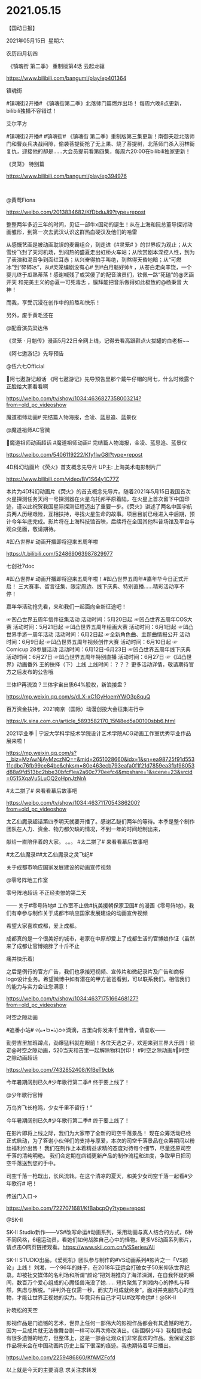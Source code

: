 ﻿#  2021.05.15
【国动日报】

2021年05月15日  星期六


农历四月初四


 《镇魂街 第二季》 重制版第4话 云起龙骧

https://www.bilibili.com/bangumi/play/ep401364


镇魂街                 


#镇魂街2开播#
《镇魂街第二季》北落师门篇燃炸出场！
每周六晚8点更新，bilibili独播不容错过！

艾尔平方


#镇魂街2开播# #镇魂街# 《镇魂街 第二季》重制版第三集更新！南御夫趁北落师门和曹焱兵决战间隙，偷袭菩提街抢了无上果、烧了菩提树，北落师门杀入羽林街复仇，迎接他的却是……大会员提前看第四集，每周六20:00在bilibili独家更新！





《灵笼》 特别篇

https://www.bilibili.com/bangumi/play/ep394976

 

@黄莺Fiona


https://weibo.com/2013834682/KfDbduJi9?type=repost

整整两年多近三年的时间，见证一部牛x国动的诞生！从在上海和阮总董导探讨动画雏形，到第一次去武汉认识这群热血硬汉及他们的哈雷

从感慨艺画是被动画耽误的麦霸组合，到走进《#灵笼# 》的世界叹为观止；从大雪纷飞封了天河机场，到闷热的盛夏走出虹桥火车站；从欣赏剧本深挖人性，到为了表演和混音争到面红耳赤；从兴奋得拍手叫绝，到熬得天昏地暗；从“可燃冰”到“碎碎冰”，从#灵笼编剧没有心# 到#白月魁好帅# ，从苍白走向丰饶，一个婴儿终于瓜熟蒂落！感谢喊残了或哭傻了的配音演员们，钦佩一路“死磕”的@艺画开天 和完美主义的@夏一可死毒舌 ，膜拜能把音乐做得如此极致的@杨秉音 大神！

而我，享受沉浸在创作中的煎熬和快乐！

另外，废手黄毛还在

@配音演员梁达伟

《灵笼 · 月魁传》漫画5月22日全网上线，记得去看高跟鞋点火拔罐的白老板~~




《阿七遨游记》先导预告

@伍六七Official      


阿七遨游记超话 《阿七遨游记》先导预告里那个戴牛仔帽的阿七，什么时候露个正脸给大家看看啊                                                         

https://weibo.com/tv/show/1034:4636827358003214?from=old_pc_videoshow




魔道祖师动画# 完结篇人物海报，金凌、蓝思追、蓝景仪

@魔道祖师AC官微    


魔道祖师动画超话 #魔道祖师动画# 完结篇人物海报，金凌、蓝思追、蓝景仪

https://weibo.com/5406119222/Kfy1lwG8I?type=repost










4D科幻动画片《荧火》首支概念先导片 UP主: 上海美术电影制片厂

https://www.bilibili.com/video/BV1S64y1C77Z

本片为4D科幻动画片《荧火》的首支概念先导片。随着2021年5月15日我国首次火星探测任务天问一号探测器在火星乌托邦平原着陆，在火星上首次留下中国印迹，谨以此祝贺我国星际探测征程迈出了重要一步。《荧火》讲述了两名中国宇航员两人历经艰险，互相扶持，寻找火星生命的故事。项目目前已经进入中后期，预计今年年底完成。影片将在上海科技馆首映，后续将在全国其他科普场馆及平台与观众见面，敬请期待。




#凹凸世界# 动画开播即将迎来五周年啦

https://t.bilibili.com/524869063987829977

七创社7doc


#凹凸世界# 动画开播即将迎来五周年啦！#凹凸世界五周年#嘉年华今日正式开启！
三大赛事、留言征集、限定周边、线下庆典、特别直播......精彩活动享不停！

嘉年华活动抢先看，来和我们一起面向全新征途吧！

☞凹凸世界五周年信件征集活动
活动时间：5月20日起
☞凹凸世界五周年COS大赛
活动时间：5月21日起
☞凹凸世界五周年绘画大赛
活动时间：6月1日起
☞凹凸世界手游一周年活动
活动时间：6月2日起
☞全新角色曲、主题曲情报公开
活动时间：6月9日起
☞凹凸世界五周年视频创作大赛
活动时间：6月10日起
☞Comicup 28参展活动
活动时间：6月12日-6月23日
☞凹凸世界五周年线下庆典
活动时间：6月27日
☞凹凸世界五周年特别直播
活动时间：6月27日
☞《凹凸世界》动画番外 王的抉择（下）上线
上线时间：？？？
更多活动详情，敬请期待官方之后发布的公告哦

三体IP再流浪？三体宇宙出质64%股权，新浪接盘？

https://mp.weixin.qq.com/s/dLX-xC1GyHoemYWO3p8quQ

百万资金扶持，2021南京（国际）动漫创投大会征集进行中

https://k.sina.com.cn/article_5893582170_15f48ed5a00100sbb6.html


2021毕业季 | 宁波大学科学技术学院设计艺术学院ACG动画工作室优秀毕业作品展来啦！

https://mp.weixin.qq.com/s?__biz=MzAwNjAyMzczNQ==&mid=2651028660&idx=1&sn=ea98725f91d55311cdbc76fb99ce84be&chksm=80e463ecb793eafa0f1f21d7859ea3fbf98053d88a9fd513bc2bbe30bfcf1ea2a60c770eefc4&mpshare=1&scene=23&srcid=0515XqaVu5LuOQ2oHpnJzNrA

#太二拼了# 来看看幕后故事吧

https://weibo.com/tv/show/1034:4637117054386200?from=old_pc_videoshow

太乙仙魔录超话第四季明天就要开播了。感谢乙醚们两年的等待。本季是整个制作团队在人力、资金、物力都欠缺的情况，不到一年的时间赶制出来，

献给一直陪伴着的大家。
。。。
#太二拼了# 来看看幕后故事吧

#太乙仙魔录##太乙仙魔录之灵飞纪#




关于成都市响应国家发展建设的动画宣传视频

@零号阵地工作室                            

零号阵地超话 不正经卖惨的第二天

——
关于#零号阵地# 工作室不止做#抗美援朝保家卫国# 的漫画《零号阵地》，我们有幸参与制作关于成都市响应国家发展建设的动画宣传视频

希望大家喜欢成都，爱上成都。

成都真的是一个很美好的城市，老家在中原却爱上了成都生活的官博娘作证（虽然来了成都让官博娘胖了十斤不止

痛并快乐着）


之后是例行的官方广告，我们也承接短视频、宣传片和微纪录片及广告和商标logo设计业务。希望微博中如有潜在的甲方爸爸看到，可以联系我们。相信我们的能力与实力会让您满意！

https://weibo.com/tv/show/1034:4637175166468127?from=old_pc_videoshow

时空之隙动画 


#追番小站#
୧(๑•̀ㅁ•́๑)૭✧滴滴，吉里向你发来千里传音，请查收——

勤劳吉里加班蹲点，劲爆猛料就在眼前！各位天选之子，欢迎来到三界大乐园！锁定@时空之隙动画，520当天和吉里一起解除物料封印！
#时空之隙动画#时空之隙动画超话                                            

https://weibo.com/7432852408/KfBeT9cbk




今年暑期阔别已久#少年歌行第二季# 终于要上线了！

@少年歌行官博                            

万鸟齐飞长枪鸣，少女千里不留行！”

今年暑期阔别已久#少年歌行第二季# 终于要上线了！


在影片即将上线之际，我们为大家带了全新的司空千落景品！
现在众筹活动已经正式启动，为了答谢小伙伴们的支持与厚爱，本次的司空千落景品在众筹期间以粉丝福利价出售！
我们在制作上本着精益求精的态度对待每个细节，尽量还原司空千落的清纯明艳。
我们会定期在店铺更新产品的制作流程和进度，争取早日把司空千落送到您的手中。

司空千落一枪既出，长风流转。在这个清凉的夏天，和美少女司空千落一起看#少年歌行# 吧！

传送门入口→

https://weibo.com/7227071681/KfBabcpOy?type=repost

@SK-II    


SK-II Studio新作——VS#改写命运#动画系列，采用动画与真人结合的方式，6种不同风格，6组运动员，看她们如何战胜自己心中的怪物。更多VS动画系列影片，请点击O网页链接观看。https://www.skii.com.cn/VSSeries/All

SK-II STUDIO出品，《爱死机》团队参与制作的#VS动画系列#影片之一「VS颜论」上线！
刘湘，一个96年的妹子，在2018年亚运会打破女子50米仰泳世界纪录。却被社交媒体的名利场和所谓“颜论”把刘湘推向了海洋深渊，在自我怀疑的瞬间，数百万个爱心组成的心魔怪兽淹没了她……
短片聚焦了刘湘内心的挣扎与释然，焦虑与解脱。“评判外在仅需一秒，而实力可成就终身”。面对并克服内心的怪物，才能让世界正视她的实力。毕竟只有自己才可以#改写命运#！@SK-II




孙晓松的天空      


影视作品是门遗憾的艺术，世界上任何一部伟大的影视作品都会有其遗憾的地方，因为一旦成片就无法像舞台剧一样可以再次修改演出。《新围棋少年》我相信也会有很多遗憾的地方，但整体上，这是一部会让观众们非常喜欢的作品。我保证这部作品将来会在中国动画片历史上留下很深的痕迹。我也期待着早日播出。

https://weibo.com/2259486860/KfAMZFofd

以上就是今天的主要消息
求关注求转发






















